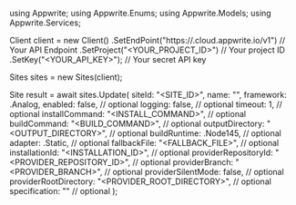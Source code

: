 using Appwrite;
using Appwrite.Enums;
using Appwrite.Models;
using Appwrite.Services;

Client client = new Client()
    .SetEndPoint("https://<REGION>.cloud.appwrite.io/v1") // Your API Endpoint
    .SetProject("<YOUR_PROJECT_ID>") // Your project ID
    .SetKey("<YOUR_API_KEY>"); // Your secret API key

Sites sites = new Sites(client);

Site result = await sites.Update(
    siteId: "<SITE_ID>",
    name: "<NAME>",
    framework: .Analog,
    enabled: false, // optional
    logging: false, // optional
    timeout: 1, // optional
    installCommand: "<INSTALL_COMMAND>", // optional
    buildCommand: "<BUILD_COMMAND>", // optional
    outputDirectory: "<OUTPUT_DIRECTORY>", // optional
    buildRuntime: .Node145, // optional
    adapter: .Static, // optional
    fallbackFile: "<FALLBACK_FILE>", // optional
    installationId: "<INSTALLATION_ID>", // optional
    providerRepositoryId: "<PROVIDER_REPOSITORY_ID>", // optional
    providerBranch: "<PROVIDER_BRANCH>", // optional
    providerSilentMode: false, // optional
    providerRootDirectory: "<PROVIDER_ROOT_DIRECTORY>", // optional
    specification: "" // optional
);